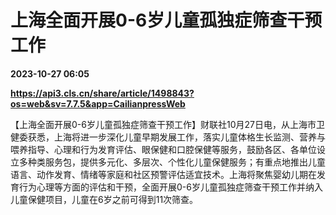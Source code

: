 # 上海全面开展0-6岁儿童孤独症筛查干预工作

**2023-10-27 06:05**

**https://api3.cls.cn/share/article/1498843?os=web&sv=7.7.5&app=CailianpressWeb**

【上海全面开展0-6岁儿童孤独症筛查干预工作】财联社10月27日电，从上海市卫健委获悉，上海将进一步深化儿童早期发展工作，落实儿童体格生长监测、营养与喂养指导、心理和行为发育评估、眼保健和口腔保健等服务，鼓励各区、各单位设立多种类服务包，提供多元化、多层次、个性化儿童保健服务；有重点地推出儿童语言、动作发育、情绪等家庭和社区预警评估适宜技术。上海将聚焦婴幼儿期在发育行为心理等方面的评估和干预，全面开展0-6岁儿童孤独症筛查干预工作并纳入儿童保健项目，儿童在6岁之前可得到11次筛查。